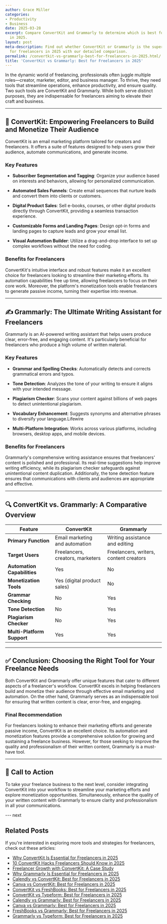 ```yaml
---
author: Grace Miller
categories:
- Productivity
- Business
date: 2025-03-28
excerpt: Compare ConvertKit and Grammarly to determine which is best for freelancers
  in 2025.
layout: post
meta-description: Find out whether ConvertKit or Grammarly is the superior choice
  for freelancers in 2025 with our detailed comparison.
permalink: /convertkit-vs-grammarly-best-for-freelancers-in-2025.html/
title: 'ConvertKit vs Grammarly: Best for Freelancers in 2025'
---
```


In the dynamic world of freelancing, professionals often juggle multiple roles—creator, marketer, editor, and business manager. To thrive, they need tools that streamline operations, enhance productivity, and ensure quality. Two such tools are ConvertKit and Grammarly. While both serve distinct purposes, they are indispensable for freelancers aiming to elevate their craft and business.

---

## 🧠 ConvertKit: Empowering Freelancers to Build and Monetize Their Audience

ConvertKit is an email marketing platform tailored for creators and freelancers. It offers a suite of features designed to help users grow their audience, automate communications, and generate income.

### Key Features

- **Subscriber Segmentation and Tagging**: Organize your audience based on interests and behaviors, allowing for personalized communication. 

- **Automated Sales Funnels**: Create email sequences that nurture leads and convert them into clients or customers. 

- **Digital Product Sales**: Sell e-books, courses, or other digital products directly through ConvertKit, providing a seamless transaction experience. 

- **Customizable Forms and Landing Pages**: Design opt-in forms and landing pages to capture leads and grow your email list. 

- **Visual Automation Builder**: Utilize a drag-and-drop interface to set up complex workflows without the need for coding. 

### Benefits for Freelancers

ConvertKit's intuitive interface and robust features make it an excellent choice for freelancers looking to streamline their marketing efforts. Its automation capabilities free up time, allowing freelancers to focus on their core work. Moreover, the platform's monetization tools enable freelancers to generate passive income, turning their expertise into revenue.

---

## ✍️ Grammarly: The Ultimate Writing Assistant for Freelancers

Grammarly is an AI-powered writing assistant that helps users produce clear, error-free, and engaging content. It's particularly beneficial for freelancers who produce a high volume of written material.

### Key Features

- **Grammar and Spelling Checks**: Automatically detects and corrects grammatical errors and typos. 

- **Tone Detection**: Analyzes the tone of your writing to ensure it aligns with your intended message. 

- **Plagiarism Checker**: Scans your content against billions of web pages to detect unintentional plagiarism. 

- **Vocabulary Enhancement**: Suggests synonyms and alternative phrases to diversify your language.Lifewire 

- **Multi-Platform Integration**: Works across various platforms, including browsers, desktop apps, and mobile devices. 

### Benefits for Freelancers

Grammarly's comprehensive writing assistance ensures that freelancers' content is polished and professional. Its real-time suggestions help improve writing efficiency, while its plagiarism checker safeguards against unintentional content duplication. Additionally, the tone detection feature ensures that communications with clients and audiences are appropriate and effective.

---

## 🔍 ConvertKit vs. Grammarly: A Comparative Overview

| Feature                     | ConvertKit                                      | Grammarly                                      |
|-----------------------------|------------------------------------------------|------------------------------------------------|
| **Primary Function**        | Email marketing and automation                 | Writing assistance and editing                 |
| **Target Users**            | Freelancers, creators, marketers               | Freelancers, writers, content creators         |
| **Automation Capabilities** | Yes                                            | No                                             |
| **Monetization Tools**      | Yes (digital product sales)                    | No                                             |
| **Grammar Checking**        | No                                             | Yes                                            |
| **Tone Detection**          | No                                             | Yes                                            |
| **Plagiarism Checker**      | No                                             | Yes                                            |
| **Multi-Platform Support**  | Yes                                            | Yes                                            |

---

## ✅ Conclusion: Choosing the Right Tool for Your Freelance Needs

Both ConvertKit and Grammarly offer unique features that cater to different aspects of a freelancer's workflow. ConvertKit excels in helping freelancers build and monetize their audience through effective email marketing and automation. On the other hand, Grammarly serves as an indispensable tool for ensuring that written content is clear, error-free, and engaging.

### Final Recommendation

For freelancers looking to enhance their marketing efforts and generate passive income, ConvertKit is an excellent choice. Its automation and monetization features provide a comprehensive solution for growing and sustaining a freelance business. However, for those seeking to improve the quality and professionalism of their written content, Grammarly is a must-have tool.

---

## 📌 Call to Action

To take your freelance business to the next level, consider integrating ConvertKit into your workflow to streamline your marketing efforts and explore monetization opportunities. Simultaneously, enhance the quality of your written content with Grammarly to ensure clarity and professionalism in all your communications.

--- next

## Related Posts
If you're interested in exploring more tools and strategies for freelancers, check out these articles:
- [Why ConvertKit Is Essential for Freelancers in 2025](/why-convertkit-is-essential-for-freelancers-in-2025.html/)
- [10 ConvertKit Hacks Freelancers Should Know in 2025](/10-convertkit-hacks-freelancers-should-know-in-2025.html/)
- [Freelancer Growth with ConvertKit: A Case Study](/freelancer-growth-with-convertkit-a-case-study.html/)
- [Why Grammarly Is Essential for Freelancers in 2025](/why-grammarly-is-essential-for-freelancers-in-2025.html/)
- [Calendly vs ConvertKit: Best for Freelancers in 2025](/calendly-vs-convertkit-best-for-freelancers-in-2025.html/)
- [Canva vs ConvertKit: Best for Freelancers in 2025](/canva-vs-convertkit-best-for-freelancers-in-2025.html/)
- [ConvertKit vs FreshBooks: Best for Freelancers in 2025](/convertkit-vs-freshbooks-best-for-freelancers-in-2025.html/)
- [ConvertKit vs Typeform: Best for Freelancers in 2025](/convertkit-vs-typeform-best-for-freelancers-in-2025.html/)
- [Calendly vs Grammarly: Best for Freelancers in 2025](/calendly-vs-grammarly-best-for-freelancers-in-2025.html/)
- [Canva vs Grammarly: Best for Freelancers in 2025](/canva-vs-grammarly-best-for-freelancers-in-2025.html/)
- [FreshBooks vs Grammarly: Best for Freelancers in 2025](/freshbooks-vs-grammarly-best-for-freelancers-in-2025.html/)
- [Grammarly vs Typeform: Best for Freelancers in 2025](/grammarly-vs-typeform-best-for-freelancers-in-2025.html/)
